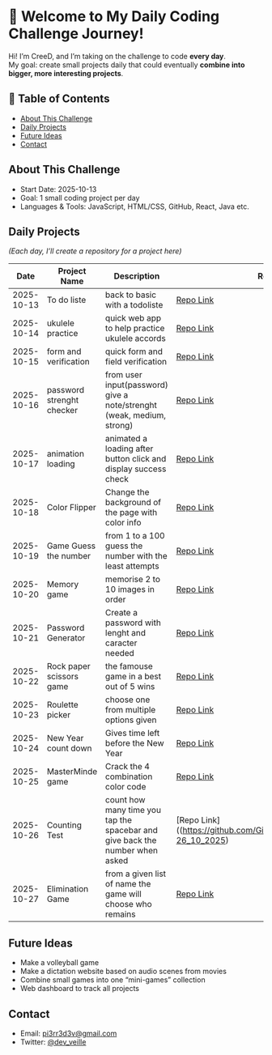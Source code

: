 # 👋 Welcome to My Daily Coding Challenge Journey!

Hi! I’m CreeD, and I’m taking on the challenge to code **every day**.  
My goal: create small projects daily that could eventually **combine into bigger, more interesting projects**.  

## 📖 Table of Contents
- [About This Challenge](#about-this-challenge)
- [Daily Projects](#daily-projects)
- [Future Ideas](#future-ideas)
- [Contact](#contact)

## About This Challenge
- Start Date: 2025-10-13  
- Goal: 1 small coding project per day  
- Languages & Tools: JavaScript, HTML/CSS, GitHub, React, Java etc.

## Daily Projects
*(Each day, I’ll create a repository for a project here)*

| Date       | Project Name | Description | Repo Link |
|-----------|--------------|------------|-----------|
| 2025-10-13 | To do liste | back to basic with a todoliste | [Repo Link](https://github.com/GitDailyChallenge/GitDailyN1---13_10_2025) |
| 2025-10-14 | ukulele practice | quick web app to help practice ukulele accords | [Repo Link](https://github.com/GitDailyChallenge/GitDailyN2---14_10_2025) |
| 2025-10-15 | form and verification | quick form and field verification | [Repo Link](https://github.com/GitDailyChallenge/GitDailyChallenge-GitDailyN3---15_10_2025) |
| 2025-10-16 | password strenght checker | from user input(password) give a note/strenght (weak, medium, strong) | [Repo Link](https://github.com/GitDailyChallenge/GitDailyN4---16_10_2025) |
| 2025-10-17 | animation loading | animated a loading after button click and display success check | [Repo Link](https://github.com/GitDailyChallenge/GitDailyN5---17_10_2025) |
| 2025-10-18 | Color Flipper | Change the background of the page with color info | [Repo Link](https://github.com/GitDailyChallenge/GitDailyN6---18_10_2025) |
| 2025-10-19 | Game Guess the number | from 1 to a 100 guess the number with the least attempts | [Repo Link](https://github.com/GitDailyChallenge/GitDailyN7---19_10_2025) |
| 2025-10-20 | Memory game | memorise 2 to 10 images in order | [Repo Link](https://github.com/GitDailyChallenge/GitDailyN8---20_10_2025) |
| 2025-10-21 | Password Generator | Create a password with lenght and caracter needed | [Repo Link](https://github.com/GitDailyChallenge/GitDailyN9---21_10_2025) |
| 2025-10-22 | Rock paper scissors game | the famouse game in a best out of 5 wins | [Repo Link](https://github.com/GitDailyChallenge/GitDailyN10---22_10_2025) |
| 2025-10-23 | Roulette picker | choose one from multiple options given | [Repo Link](https://github.com/GitDailyChallenge/GitDailyN11--23_10_2025) |
| 2025-10-24 | New Year count down | Gives time left before the New Year | [Repo Link](https://github.com/GitDailyChallenge/GitDailyN12---24_10_2025) |
| 2025-10-25 | MasterMinde game | Crack the 4 combination color code  | [Repo Link](https://github.com/GitDailyChallenge/GitDailyN13---25_10_2025) |
| 2025-10-26 | Counting Test | count how many time you tap the spacebar and give back the number when asked  | [Repo Link]((https://github.com/GitDailyChallenge/GitDailyN14-26_10_2025) |
| 2025-10-27 | Elimination Game | from a given list of name the game will choose who remains | [Repo Link](https://github.com/GitDailyChallenge/GitDailyN15--27_10_2025) |



## Future Ideas
- Make a volleyball game
- Make a dictation website based on audio scenes from movies
- Combine small games into one “mini-games” collection  
- Web dashboard to track all projects

## Contact
- Email: pi3rr3d3v@gmail.com  
- Twitter: [@dev_veille](https://x.com/dev_veille)

